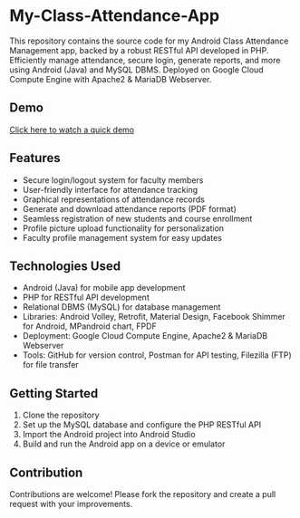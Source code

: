 # My-Class-Attendance-App
This repository contains the source code for my Android Class Attendance Management app, backed by a robust RESTful API developed in PHP. Efficiently manage attendance, secure login, generate reports, and more using Android (Java) and MySQL DBMS. Deployed on Google Cloud Compute Engine with Apache2 &amp; MariaDB Webserver.

## Demo
[Click here to watch a quick demo](https://www.linkedin.com/posts/krishna-kishore-chowdhury-4ab0431b9_connections-mobileappdevelopment-databasemanagement-activity-7091092278420664320-OyUA?utm_source=share&utm_medium=member_desktop)

## Features

- Secure login/logout system for faculty members
- User-friendly interface for attendance tracking
- Graphical representations of attendance records
- Generate and download attendance reports (PDF format)
- Seamless registration of new students and course enrollment
- Profile picture upload functionality for personalization
- Faculty profile management system for easy updates

## Technologies Used

- Android (Java) for mobile app development
- PHP for RESTful API development
- Relational DBMS (MySQL) for database management
- Libraries: Android Volley, Retrofit, Material Design, Facebook Shimmer for Android, MPandroid chart, FPDF
- Deployment: Google Cloud Compute Engine, Apache2 & MariaDB Webserver
- Tools: GitHub for version control, Postman for API testing, Filezilla (FTP) for file transfer

## Getting Started

1. Clone the repository
2. Set up the MySQL database and configure the PHP RESTful API
3. Import the Android project into Android Studio
4. Build and run the Android app on a device or emulator

## Contribution

Contributions are welcome! Please fork the repository and create a pull request with your improvements.
